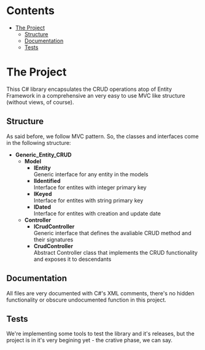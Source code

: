 # Contents
* [The Project](#the-project)
  * [Structure](#structure)
  * [Documentation](#docs)
  * [Tests](#tests)

# The Project
Thiss C# library encapsulates the CRUD operations atop of Entity Framework in a comprehensive an very easy to use MVC like structure (without views, of course).

## Structure

As said before, we follow MVC pattern. So, the classes and interfaces come in the following structure:

* **Generic_Entity_CRUD**  
    * **Model**
        * **IEntity**  
        Generic interface for any entity in the models
        * **IIdentified**  
        Interface for entites with integer primary key
        * **IKeyed**  
        Interface for entites with string primary key
        * **IDated**  
        Interface for entites with creation and update date
    * **Controller**
        * **ICrudController**  
        Generic interface that defines the avaliable CRUD method and their signatures
        * **CrudController**  
        Abstract Controller class that implements the CRUD functionality and exposes it to descendants 

## Documentation

All files are very documented with C#'s XML comments,  there's no hidden functionality or obscure undocumented function in this project.

## Tests

We're implementing some tools to test the library and it's releases, but the project is in it's very begining yet - the crative phase, we can say.